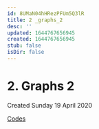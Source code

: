 ```yaml
---
id: 8UMaN04hHRezPFUm5Q3lR
title: 2 _graphs_2
desc: ''
updated: 1644767656945
created: 1644767656945
stub: false
isDir: false
---
```

# 2. Graphs 2
Created Sunday 19 April 2020

[Codes](./2._Graphs_2/Codes)

